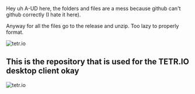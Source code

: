 Hey uh A-UD here, the folders and files are a mess because github can't github correctly (I hate it here).

Anyway for all the files go to the release and unzip. Too lazy to properly format.

![tetr.io](https://kagari.moe/outer_assets/tetrio/logo-desktop.png)

## This is the repository that is used for the TETR.IO desktop client okay

![tetr.io](https://kagari.moe/outer_assets/tetrio/prvwarn.png)
